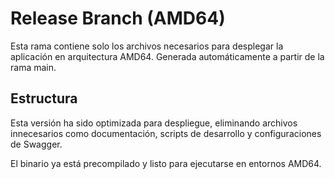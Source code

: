# Release Branch (AMD64)

Esta rama contiene solo los archivos necesarios para desplegar la aplicación en arquitectura AMD64.
Generada automáticamente a partir de la rama main.

## Estructura
Esta versión ha sido optimizada para despliegue, eliminando archivos innecesarios como documentación,
scripts de desarrollo y configuraciones de Swagger.

El binario ya está precompilado y listo para ejecutarse en entornos AMD64.
